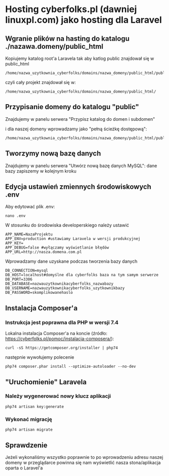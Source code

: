 # Hosting cyberfolks.pl (dawniej linuxpl.com) jako hosting dla Laravel

## Wgranie plików na hasting do katalogu ./nazawa.domeny/public_html
Kopiujemy katalog root'a Laravela tak aby katlog public znajdował się w public_html

```
/home/nazwa_uzytkownia_cyberfolks/domains/nazwa_domeny/public_html/public/
```
czyli cały projekt znajdował się w:
```
/home/nazwa_uzytkownia_cyberfolks/domains/nazwa_domeny/public_html/
```

## Przypisanie domeny do katalogu "public"
Znajdujemy w panelu serwera "Przypisz katalog do domen i subdomen"

i dla naszej domeny wprowadzamy jako  "pełną ścieżkę dostępową":

```
/home/nazwa_uzytkownia_cyberfolks/domains/nazwa_domeny/public_html/public/
```

## Tworzymy nową bazę danych
Znajdujemy w panelu serwera "Utwórz nową bazę danych MySQL":
dane bazy zapiszemy w kolejnym kroku

## Edycja ustawień zmiennych środowiskowych .env
Aby edytować plik .env:
```
nano .env
```
W stosunku do środowiska developerskiego należy ustawić
```
APP_NAME=NazaProjektu
APP_ENV=production #ustawiamy Laravela w wersji produkcyjnej
APP_KEY=
APP_DEBUG=false #wyłączamy wyświetlanie błędów
APP_URL=http://nasza.domena.com.pl

```

Wprowadzamy dane uzyskane podczas tworzenia bazy danych
```
DB_CONNECTION=mysql
DB_HOST=localhost#domyślne dla cyberfolks baza na tym samym serwerze
DB_PORT=3306
DB_DATABASE=nazwauzytkownikacyberfolks_nazwabazy
DB_USERNAME=nazwauzytkownikacyberfolks_uzytkownikbazy
DB_PASSWORD=skomplikowanehaslo
```

## Instalacja Composer'a
### Instrukcja jest poprawna dla PHP w wersji 7.4

Lokalna instalacja Composer'a na koncie (źródło: https://cyberfolks.pl/pomoc/instalacja-composera/): 
```
curl -sS https://getcomposer.org/installer | php74
```
następnie wywołujemy polecenie
```
php74 composer.phar install --optimize-autoloader --no-dev
```
## "Uruchomienie" Laravela
### Należy wygenerować nowy klucz aplikacji
```
php74 artisan key:generate
```
### Wykonać migrację
```
php74 artisan migrate
```

## Sprawdzenie
Jeżeli wykonaliśmy wszystko poprawnie to po wprowadzeniu adresu naszej domeny w przeglądarce powinna się nam wyświetlić nasza stona/aplikacja oparta o Laravel'a
